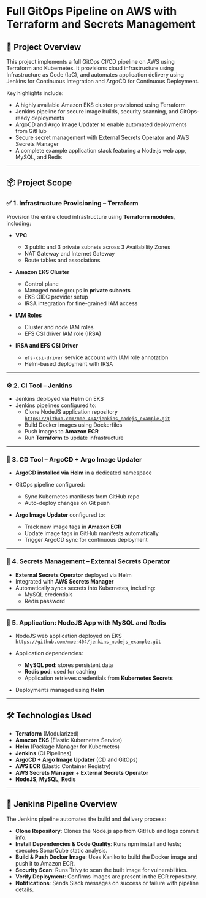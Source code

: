 # Full GitOps Pipeline on AWS with Terraform and Secrets Management

## 🧭 Project Overview

This project implements a full GitOps CI/CD pipeline on AWS using Terraform and Kubernetes. It provisions cloud infrastructure using Infrastructure as Code (IaC), and automates application delivery using Jenkins for Continuous Integration and ArgoCD for Continuous Deployment.

Key highlights include:
- A highly available Amazon EKS cluster provisioned using Terraform
- Jenkins pipeline for secure image builds, security scanning, and GitOps-ready deployments
- ArgoCD and Argo Image Updater to enable automated deployments from GitHub
- Secure secret management with External Secrets Operator and AWS Secrets Manager
- A complete example application stack featuring a Node.js web app, MySQL, and Redis

---

## 📦 Project Scope

### ✅ 1. Infrastructure Provisioning – Terraform

Provision the entire cloud infrastructure using **Terraform modules**, including:

- **VPC**  
  - 3 public and 3 private subnets across 3 Availability Zones  
  - NAT Gateway and Internet Gateway  
  - Route tables and associations

- **Amazon EKS Cluster**
  - Control plane
  - Managed node groups in **private subnets**
  - EKS OIDC provider setup
  - IRSA integration for fine-grained IAM access

- **IAM Roles**
  - Cluster and node IAM roles
  - EFS CSI driver IAM role (IRSA)

- **IRSA and EFS CSI Driver**
  - `efs-csi-driver` service account with IAM role annotation
  - Helm-based deployment with IRSA

---

### ⚙️ 2. CI Tool – Jenkins

- Jenkins deployed via **Helm** on EKS
- Jenkins pipelines configured to:
  - Clone NodeJS application repository  
    [`https://github.com/moe-404/jenkins_nodejs_example.git`](https://github.com/moe-404/jenkins_nodejs_example.git)
  - Build Docker images using Dockerfiles
  - Push images to **Amazon ECR**
  - Run **Terraform** to update infrastructure

---

### 🚀 3. CD Tool – ArgoCD + Argo Image Updater

- **ArgoCD installed via Helm** in a dedicated namespace
- GitOps pipeline configured:
  - Sync Kubernetes manifests from GitHub repo
  - Auto-deploy changes on Git push

- **Argo Image Updater** configured to:
  - Track new image tags in **Amazon ECR**
  - Update image tags in GitHub manifests automatically
  - Trigger ArgoCD sync for continuous deployment

---

### 🔐 4. Secrets Management – External Secrets Operator

- **External Secrets Operator** deployed via Helm
- Integrated with **AWS Secrets Manager**
- Automatically syncs secrets into Kubernetes, including:
  - MySQL credentials
  - Redis password

---

### 🐍 5. Application: NodeJS App with MySQL and Redis

- NodeJS web application deployed on EKS  
  [`https://github.com/moe-404/jenkins_nodejs_example.git`](https://github.com/moe-404/jenkins_nodejs_example.git)

- Application dependencies:
  - **MySQL pod**: stores persistent data
  - **Redis pod**: used for caching
  - Application retrieves credentials from **Kubernetes Secrets**

- Deployments managed using **Helm**

---

## 🛠️ Technologies Used

- **Terraform** (Modularized)
- **Amazon EKS** (Elastic Kubernetes Service)
- **Helm** (Package Manager for Kubernetes)
- **Jenkins** (CI Pipelines)
- **ArgoCD + Argo Image Updater** (CD and GitOps)
- **AWS ECR** (Elastic Container Registry)
- **AWS Secrets Manager** + **External Secrets Operator**
- **NodeJS**, **MySQL**, **Redis**

---

## 🔧 Jenkins Pipeline Overview

The Jenkins pipeline automates the build and delivery process:
- **Clone Repository**: Clones the Node.js app from GitHub and logs commit info.
- **Install Dependencies & Code Quality**: Runs npm install and tests; executes SonarQube static analysis.
- **Build & Push Docker Image**: Uses Kaniko to build the Docker image and push it to Amazon ECR.
- **Security Scan**: Runs Trivy to scan the built image for vulnerabilities.
- **Verify Deployment**: Confirms images are present in the ECR repository.
- **Notifications**: Sends Slack messages on success or failure with pipeline details.
